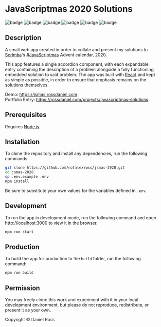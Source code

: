 # JavaScriptmas 2020 Solutions

![badge](https://img.shields.io/endpoint?url=https://gist.githubusercontent.com/notalexross/b93f579e56434ef316654ad878988990/raw/358206029__badge__tests.json)
![badge](https://img.shields.io/endpoint?url=https://gist.githubusercontent.com/notalexross/b93f579e56434ef316654ad878988990/raw/358206029__badge__coverage.json)
![badge](https://img.shields.io/endpoint?url=https://gist.githubusercontent.com/notalexross/b93f579e56434ef316654ad878988990/raw/358206029__badge__lint.json)
![badge](https://img.shields.io/endpoint?url=https://gist.githubusercontent.com/notalexross/b93f579e56434ef316654ad878988990/raw/358206029__badge__build.json)
![badge](https://img.shields.io/endpoint?url=https://gist.githubusercontent.com/notalexross/b93f579e56434ef316654ad878988990/raw/358206029__badge__deploy.json)
![badge](https://img.shields.io/endpoint?url=https://gist.githubusercontent.com/notalexross/b93f579e56434ef316654ad878988990/raw/358206029__badge__commit.json)

## Description

A small web app created in order to collate and present my solutions to [Scrimba](https://scrimba.com)'s [#JavaScriptmas](https://twitter.com/search?q=%23javascriptmas) Advent calendar, 2020.

This app features a single accordion component, with each expandable entry containing the description of a problem alongside a fully functioning embedded solution to said problem. The app was built with [React](https://reactjs.org/) and kept as simple as possible, in order to ensure that emphasis remains on the solutions themselves.

Demo: https://jsmas.rossdaniel.com \
Portfolio Entry: https://rossdaniel.com/projects/javascriptmas-solutions

## Prerequisites

Requires [Node.js](https://nodejs.org).

## Installation

To clone the repository and install any dependencies, run the following commands:

```sh
git clone https://github.com/notalexross/jsmas-2020.git
cd jsmas-2020
cp .env.example .env
npm install
```

Be sure to substitute your own values for the variables defined in `.env`.

## Development

To run the app in development mode, run the following command and open http://localhost:3000 to view it in the browser.

```sh
npm run start
```

## Production

To build the app for production to the `build` folder, run the following command:

```sh
npm run build
```

## Permission

You may freely clone this work and experiment with it in your local development environment, but please do not reproduce, redistribute, or present it as your own.

Copyright &copy; Daniel Ross
